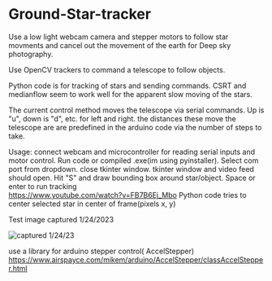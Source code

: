 # Ground-Star-tracker
Use a low light webcam camera and stepper motors to follow star movments and cancel out the movement of the earth for Deep sky photography. 

Use OpenCV trackers to command a telescope to follow objects. 

Python code is for tracking of stars and sending commands. CSRT and medianflow seem to work well for the apparent slow moving of the stars.

The current control method moves the telescope via serial commands. Up is "u", down is "d", etc. for left and right. the distances these move the telescope are are predefined in the arduino code via the number of steps to take. 

Usage: connect webcam and microcontroller for reading serial inputs and motor control. 
Run code or compiled .exe(im using pyinstaller). 
Select com port from dropdown. 
close tkinter window. 
tkinter window and video feed should open. 
Hit "S" and draw bounding box around star/object. Space or enter to run tracking  
https://www.youtube.com/watch?v=FB7B6Ej_Mbo
Python code tries to center selected star in center of frame(pixels x, y) 

Test image captured 1/24/2023

 ![captured 1/24/23](https://user-images.githubusercontent.com/33559754/214767967-a20d18a1-c12f-4a5a-ac38-775e32d15f9e.jpg)

use a library for arduino stepper control( AccelStepper) https://www.airspayce.com/mikem/arduino/AccelStepper/classAccelStepper.html
